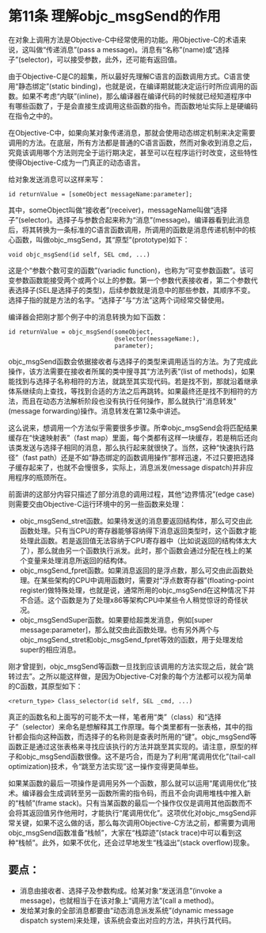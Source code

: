 # 第11条 理解objc_msgSend的作用

在对象上调用方法是Objective-C中经常使用的功能。用Objective-C的术语来说，这叫做“传递消息”(pass a message)。消息有“名称”(name)或“选择子”(selector)，可以接受参数，此外，还可能有返回值。

由于Objective-C是C的超集，所以最好先理解C语言的函数调用方式。C语言使用“静态绑定”(static binding)，也就是说，在编译期就能决定运行时所应调用的函数。如果不考虑“内联”(inline)，那么编译器在编译代码的时候就已经知道程序中有哪些函数了，于是会直接生成调用这些函数的指令。而函数地址实际上是硬编码在指令之中的。

在Objective-C中，如果向某对象传递消息，那就会使用动态绑定机制来决定需要调用的方法。在底层，所有方法都是普通的C语言函数，然而对象收到消息之后，究竟该调用哪个方法则完全于运行期决定，甚至可以在程序运行时改变，这些特性使得Objective-C成为一门真正的动态语言。

给对象发送消息可以这样来写：

```
id returnValue = [someObject messageName:parameter];
```

其中，someObject叫做“接收者”(receiver)，messageName叫做“选择子”(selector)。选择子与参数合起来称为“消息”(message)。编译器看到此消息后，将其转换为一条标准的C语言函数调用，所调用的函数是消息传递机制中的核心函数，叫做objc_msgSend，其“原型”(prototype)如下：

```
void objc_msgSend(id self, SEL cmd, ...)
```

这是个“参数个数可变的函数”(variadic function)，也称为“可变参数函数”。该可变参数函数能接受两个或两个以上的参数。第一个参数代表接收者，第二个参数代表选择子(SEL是选择子的类型)，后续参数就是消息中的那些参数，其顺序不变。选择子指的就是方法的名字。“选择子”与“方法”这两个词经常交替使用。

编译器会把刚才那个例子中的消息转换为如下函数：

```
id returnValue = objc_msgSend(someObject,
                              @selector(messageName:),          
                              parameter);
```

objc_msgSend函数会依据接收者与选择子的类型来调用适当的方法。为了完成此操作，该方法需要在接收者所属的类中搜寻其“方法列表”(list of methods)，如果能找到与选择子名称相符的方法，就跳至其实现代码。若是找不到，那就沿着继承体系继续向上查找，等找到合适的方法之后再跳转。如果最终还是找不到相符的方法，而且在动态方法解析阶段也没有执行任何操作，那么就执行"消息转发"(message forwarding)操作。消息转发在第12条中讲述。

这么说来，想调用一个方法似乎需要很多步骤。所幸objc_msgSend会将匹配结果缓存在“快速映射表”（fast map）里面，每个类都有这样一块缓存，若是稍后还向该类发送与选择子相同的消息，那么执行起来就很快了。当然，这种“快速执行路径”（fast path）还是不如“静态绑定的函数调用操作”那样迅速，不过只要把选择子缓存起来了，也就不会慢很多，实际上，消息派发(message dispatch)并非应用程序的瓶颈所在。

前面讲的这部分内容只描述了部分消息的调用过程，其他“边界情况”(edge case)则需要交由Objective-C运行环境中的另一些函数来处理：

* objc_msgSend_stret函数。如果待发送的消息要返回结构体，那么可交由此函数处理。只有当CPU的寄存器能够容纳得下消息返回类型时，这个函数才能处理此函数。若是返回值无法容纳于CPU寄存器中（比如说返回的结构体太大了），那么就由另一个函数执行派发。此时，那个函数会通过分配在栈上的某个变量来处理消息所返回的结构体。
* objc_msgSend_fpret函数。如果消息返回的是浮点数，那么可交由此函数处理。在某些架构的CPU中调用函数时，需要对“浮点数寄存器”(floating-point register)做特殊处理，也就是说，通常所用的objc_msgSend在这种情况下并不合适。这个函数是为了处理x86等架构CPU中某些令人稍觉惊讶的奇怪状况。
* objc_msgSendSuper函数。如果要给超类发消息，例如[super message:parameter]，那么就交由此函数处理。也有另外两个与objc_msgSend_stret和objc_msgSend_fpret等效的函数，用于处理发给super的相应消息。

刚才曾提到，objc_msgSend等函数一旦找到应该调用的方法实现之后，就会“跳转过去”。之所以能这样做，是因为Objective-C对象的每个方法都可以视为简单的C函数，其原型如下：

```
<return_type> Class_selector(id self, SEL _cmd, ...)
```

真正的函数名和上面写的可能不太一样，笔者用“类”（class）和“选择子”（selector）来命名是想解释其工作原理。每个类里都有一张表格，其中的指针都会指向这种函数，而选择子的名称则是查表时所用的“键”。objc_msgSend等函数正是通过这张表格来寻找应该执行的方法并跳至其实现的。请注意，原型的样子和objc_msgSend函数很像。这不是巧合，而是为了利用“尾调用优化”(tail-call optimization)技术，令“跳至方法实现”这一操作变得更简单些。

如果某函数的最后一项操作是调用另外一个函数，那么就可以运用“尾调用优化”技术。编译器会生成调转至另一函数所需的指令码，而且不会向调用堆栈中推入新的“栈帧”(frame stack)。只有当某函数的最后一个操作仅仅是调用其他函数而不会将其返回值另作他用时，才能执行“尾调用优化”。这项优化对objc_msgSend非常关键，如果不这么做的话，那么每次调用Objective-C方法之前，都需要为调用objc_msgSend函数准备“栈帧”，大家在“栈踪迹”(stack trace)中可以看到这种“栈帧”。此外，如果不优化，还会过早地发生“栈溢出”(stack overflow)现象。


## 要点：

* 消息由接收者、选择子及参数构成。给某对象“发送消息”(invoke a message)，也就相当于在该对象上“调用方法”(call a method)。
* 发给某对象的全部消息都要由“动态消息派发系统”(dynamic message dispatch system)来处理，该系统会查出对应的方法，并执行其代码。











